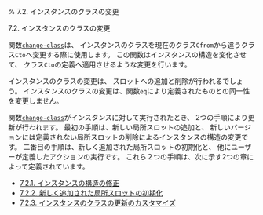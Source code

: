 % 7.2. インスタンスのクラスの変更

7.2. インスタンスのクラスの変更


関数[`change-class`](7.7.change-class.html)は、
インスタンスのクラスを現在のクラス`Cfrom`から違うクラス`Cto`へ変更する際に使用します。
この関数はインスタンスの構造を変化させて、
クラス`Cto`の定義へ適用させるような変更を行います。

インスタンスのクラスの変更は、
スロットへの追加と削除が行われるでしょう。
インスタンスのクラスの変更は、関数`eq`により定義されたものとの同一性を変更しません。

関数[`change-class`](7.7.change-class.html)がインスタンスに対して実行されたとき、
2つの手順により更新が行われます。
最初の手順は、新しい局所スロットの追加と、
新しいバージョンには定義されない局所スロットの削除によるインスタンスの構造の変更です。
二番目の手順は、新しく追加された局所スロットの初期化と、
他にユーザーが定義したアクションの実行です。
これら２つの手順は、次に示す2つの章によって定義されています。

- [7.2.1. インスタンスの構造の修正](7.2.1.html)
- [7.2.2. 新しく追加された局所スロットの初期化](7.2.2.html)
- [7.2.3. インスタンスのクラスの更新のカスタマイズ](7.2.3.html)

